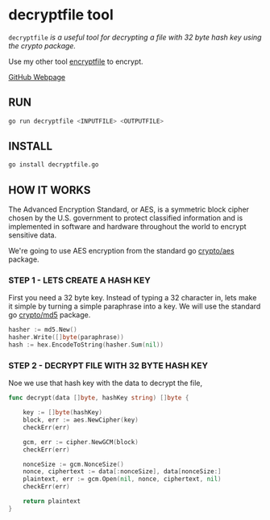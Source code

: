 # decryptfile tool

`decryptfile` _is a useful tool for
decrypting a file with 32 byte hash key using the crypto package._

Use my other tool
[encryptfile](https://github.com/JeffDeCola/my-go-examples/tree/master/useful-tools-i-created/encryptfile)
to encrypt.

[GitHub Webpage](https://jeffdecola.github.io/my-go-examples/)

## RUN

```bash
go run decryptfile <INPUTFILE> <OUTPUTFILE>
```

## INSTALL

```bash
go install decryptfile.go
```

## HOW IT WORKS

The Advanced Encryption Standard, or AES, is a symmetric
block cipher chosen by the U.S. government to protect classified
information and is implemented in software and hardware throughout
the world to encrypt sensitive data.

We're going to use AES encryption from the standard go
[crypto/aes](https://golang.org/pkg/crypto/aes/)
package.

### STEP 1 - LETS CREATE A HASH KEY

First you need a 32 byte key.  Instead of typing a 32
character in, lets make it simple by turning a simple paraphrase into a key.
We will use the standard go
[crypto/md5](https://golang.org/pkg/crypto/md5/)
package.

```go
hasher := md5.New()
hasher.Write([]byte(paraphrase))
hash := hex.EncodeToString(hasher.Sum(nil))
```

### STEP 2 - DECRYPT FILE WITH 32 BYTE HASH KEY

Noe we use that hash key with the data to decrypt the file,

```go
func decrypt(data []byte, hashKey string) []byte {

    key := []byte(hashKey)
    block, err := aes.NewCipher(key)
    checkErr(err)

    gcm, err := cipher.NewGCM(block)
    checkErr(err)

    nonceSize := gcm.NonceSize()
    nonce, ciphertext := data[:nonceSize], data[nonceSize:]
    plaintext, err := gcm.Open(nil, nonce, ciphertext, nil)
    checkErr(err)

    return plaintext
}
```
